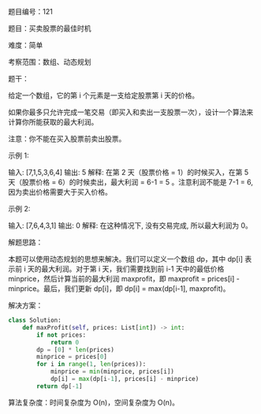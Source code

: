 题目编号：121

题目：买卖股票的最佳时机

难度：简单

考察范围：数组、动态规划

题干：

给定一个数组，它的第 i 个元素是一支给定股票第 i 天的价格。

如果你最多只允许完成一笔交易（即买入和卖出一支股票一次），设计一个算法来计算你所能获取的最大利润。

注意：你不能在买入股票前卖出股票。

示例 1:

输入: [7,1,5,3,6,4]
输出: 5
解释: 在第 2 天（股票价格 = 1）的时候买入，在第 5 天（股票价格 = 6）的时候卖出，最大利润 = 6-1 = 5 。注意利润不能是 7-1 = 6, 因为卖出价格需要大于买入价格。

示例 2:

输入: [7,6,4,3,1]
输出: 0
解释: 在这种情况下, 没有交易完成, 所以最大利润为 0。

解题思路：

本题可以使用动态规划的思想来解决。我们可以定义一个数组 dp，其中 dp[i] 表示前 i 天的最大利润。对于第 i 天，我们需要找到前 i-1 天中的最低价格 minprice，然后计算当前的最大利润 maxprofit，即 maxprofit = prices[i] - minprice。最后，我们更新 dp[i]，即 dp[i] = max(dp[i-1], maxprofit)。

解决方案：

```python
class Solution:
    def maxProfit(self, prices: List[int]) -> int:
        if not prices:
            return 0
        dp = [0] * len(prices)
        minprice = prices[0]
        for i in range(1, len(prices)):
            minprice = min(minprice, prices[i])
            dp[i] = max(dp[i-1], prices[i] - minprice)
        return dp[-1]
```

算法复杂度：时间复杂度为 O(n)，空间复杂度为 O(n)。